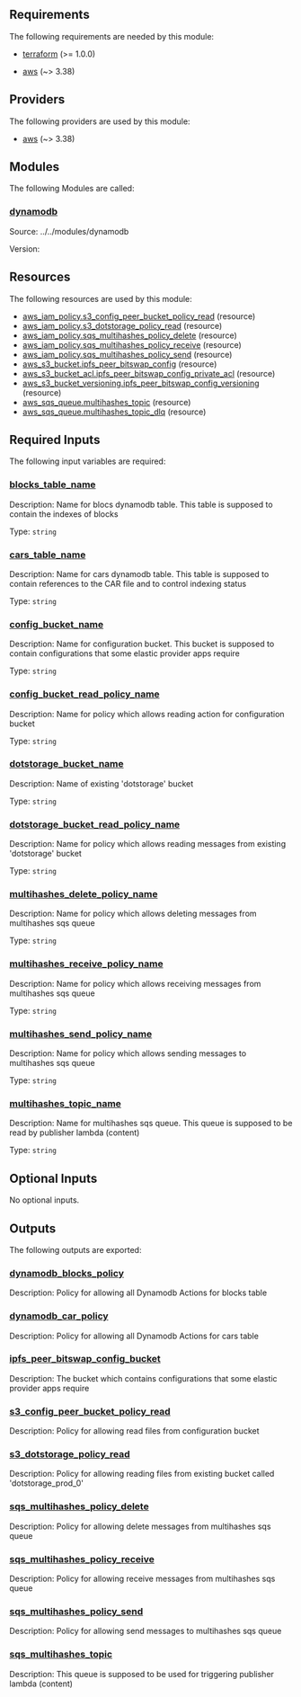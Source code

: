 <!-- BEGIN_TF_DOCS -->
## Requirements

The following requirements are needed by this module:

- <a name="requirement_terraform"></a> [terraform](#requirement\_terraform) (>= 1.0.0)

- <a name="requirement_aws"></a> [aws](#requirement\_aws) (~> 3.38)

## Providers

The following providers are used by this module:

- <a name="provider_aws"></a> [aws](#provider\_aws) (~> 3.38)

## Modules

The following Modules are called:

### <a name="module_dynamodb"></a> [dynamodb](#module\_dynamodb)

Source: ../../modules/dynamodb

Version:

## Resources

The following resources are used by this module:

- [aws_iam_policy.s3_config_peer_bucket_policy_read](https://registry.terraform.io/providers/hashicorp/aws/latest/docs/resources/iam_policy) (resource)
- [aws_iam_policy.s3_dotstorage_policy_read](https://registry.terraform.io/providers/hashicorp/aws/latest/docs/resources/iam_policy) (resource)
- [aws_iam_policy.sqs_multihashes_policy_delete](https://registry.terraform.io/providers/hashicorp/aws/latest/docs/resources/iam_policy) (resource)
- [aws_iam_policy.sqs_multihashes_policy_receive](https://registry.terraform.io/providers/hashicorp/aws/latest/docs/resources/iam_policy) (resource)
- [aws_iam_policy.sqs_multihashes_policy_send](https://registry.terraform.io/providers/hashicorp/aws/latest/docs/resources/iam_policy) (resource)
- [aws_s3_bucket.ipfs_peer_bitswap_config](https://registry.terraform.io/providers/hashicorp/aws/latest/docs/resources/s3_bucket) (resource)
- [aws_s3_bucket_acl.ipfs_peer_bitswap_config_private_acl](https://registry.terraform.io/providers/hashicorp/aws/latest/docs/resources/s3_bucket_acl) (resource)
- [aws_s3_bucket_versioning.ipfs_peer_bitswap_config_versioning](https://registry.terraform.io/providers/hashicorp/aws/latest/docs/resources/s3_bucket_versioning) (resource)
- [aws_sqs_queue.multihashes_topic](https://registry.terraform.io/providers/hashicorp/aws/latest/docs/resources/sqs_queue) (resource)
- [aws_sqs_queue.multihashes_topic_dlq](https://registry.terraform.io/providers/hashicorp/aws/latest/docs/resources/sqs_queue) (resource)

## Required Inputs

The following input variables are required:

### <a name="input_blocks_table_name"></a> [blocks\_table\_name](#input\_blocks\_table\_name)

Description: Name for blocs dynamodb table. This table is supposed to contain the indexes of blocks

Type: `string`

### <a name="input_cars_table_name"></a> [cars\_table\_name](#input\_cars\_table\_name)

Description: Name for cars dynamodb table. This table is supposed to contain references to the CAR file and to control indexing status

Type: `string`

### <a name="input_config_bucket_name"></a> [config\_bucket\_name](#input\_config\_bucket\_name)

Description: Name for configuration bucket. This bucket is supposed to contain configurations that some elastic provider apps require

Type: `string`

### <a name="input_config_bucket_read_policy_name"></a> [config\_bucket\_read\_policy\_name](#input\_config\_bucket\_read\_policy\_name)

Description: Name for policy which allows reading action for configuration bucket

Type: `string`

### <a name="input_dotstorage_bucket_name"></a> [dotstorage\_bucket\_name](#input\_dotstorage\_bucket\_name)

Description: Name of existing 'dotstorage' bucket

Type: `string`

### <a name="input_dotstorage_bucket_read_policy_name"></a> [dotstorage\_bucket\_read\_policy\_name](#input\_dotstorage\_bucket\_read\_policy\_name)

Description: Name for policy which allows reading messages from existing 'dotstorage' bucket

Type: `string`

### <a name="input_multihashes_delete_policy_name"></a> [multihashes\_delete\_policy\_name](#input\_multihashes\_delete\_policy\_name)

Description: Name for policy which allows deleting messages from multihashes sqs queue

Type: `string`

### <a name="input_multihashes_receive_policy_name"></a> [multihashes\_receive\_policy\_name](#input\_multihashes\_receive\_policy\_name)

Description: Name for policy which allows receiving messages from multihashes sqs queue

Type: `string`

### <a name="input_multihashes_send_policy_name"></a> [multihashes\_send\_policy\_name](#input\_multihashes\_send\_policy\_name)

Description: Name for policy which allows sending messages to multihashes sqs queue

Type: `string`

### <a name="input_multihashes_topic_name"></a> [multihashes\_topic\_name](#input\_multihashes\_topic\_name)

Description: Name for multihashes sqs queue. This queue is supposed to be read by publisher lambda (content)

Type: `string`

## Optional Inputs

No optional inputs.

## Outputs

The following outputs are exported:

### <a name="output_dynamodb_blocks_policy"></a> [dynamodb\_blocks\_policy](#output\_dynamodb\_blocks\_policy)

Description: Policy for allowing all Dynamodb Actions for blocks table

### <a name="output_dynamodb_car_policy"></a> [dynamodb\_car\_policy](#output\_dynamodb\_car\_policy)

Description: Policy for allowing all Dynamodb Actions for cars table

### <a name="output_ipfs_peer_bitswap_config_bucket"></a> [ipfs\_peer\_bitswap\_config\_bucket](#output\_ipfs\_peer\_bitswap\_config\_bucket)

Description: The bucket which contains configurations that some elastic provider apps require

### <a name="output_s3_config_peer_bucket_policy_read"></a> [s3\_config\_peer\_bucket\_policy\_read](#output\_s3\_config\_peer\_bucket\_policy\_read)

Description: Policy for allowing read files from configuration bucket

### <a name="output_s3_dotstorage_policy_read"></a> [s3\_dotstorage\_policy\_read](#output\_s3\_dotstorage\_policy\_read)

Description: Policy for allowing reading files from existing bucket called 'dotstorage\_prod\_0'

### <a name="output_sqs_multihashes_policy_delete"></a> [sqs\_multihashes\_policy\_delete](#output\_sqs\_multihashes\_policy\_delete)

Description: Policy for allowing delete messages from multihashes sqs queue

### <a name="output_sqs_multihashes_policy_receive"></a> [sqs\_multihashes\_policy\_receive](#output\_sqs\_multihashes\_policy\_receive)

Description: Policy for allowing receive messages from multihashes sqs queue

### <a name="output_sqs_multihashes_policy_send"></a> [sqs\_multihashes\_policy\_send](#output\_sqs\_multihashes\_policy\_send)

Description: Policy for allowing send messages to multihashes sqs queue

### <a name="output_sqs_multihashes_topic"></a> [sqs\_multihashes\_topic](#output\_sqs\_multihashes\_topic)

Description: This queue is supposed to be used for triggering publisher lambda (content)
<!-- END_TF_DOCS -->